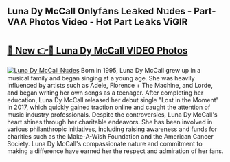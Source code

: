 ## Luna Dy McCall Onlyf𝚊ns Le𝚊ked N𝚞des - Part-VAA Photos Video - Hot Part Le𝚊ks ViGIR

# <h2><a href="http://ac35329.deff.icu/?id=Luna+Dy+McCall">🔗 New 👉🔴 Luna Dy McCall VIDEO Photos</a></h2>

[![Luna Dy McCall N𝚞des](https://i.imgur.com/rIISA9y.gif)](http://ac35329.deff.icu/?id=Luna+Dy+McCall)
Born in 1995, Luna Dy McCall grew up in a musical family and began singing at a young age. She was heavily influenced by artists such as Adele, Florence + The Machine, and Lorde, and began writing her own songs as a teenager. After completing her education, Luna Dy McCall released her debut single "Lost in the Moment" in 2017, which quickly gained traction online and caught the attention of music industry professionals. Despite the controversies, Luna Dy McCall's heart shines through her charitable endeavors. She has been involved in various philanthropic initiatives, including raising awareness and funds for charities such as the Make-A-Wish Foundation and the American Cancer Society. Luna Dy McCall's compassionate nature and commitment to making a difference have earned her the respect and admiration of her fans.
